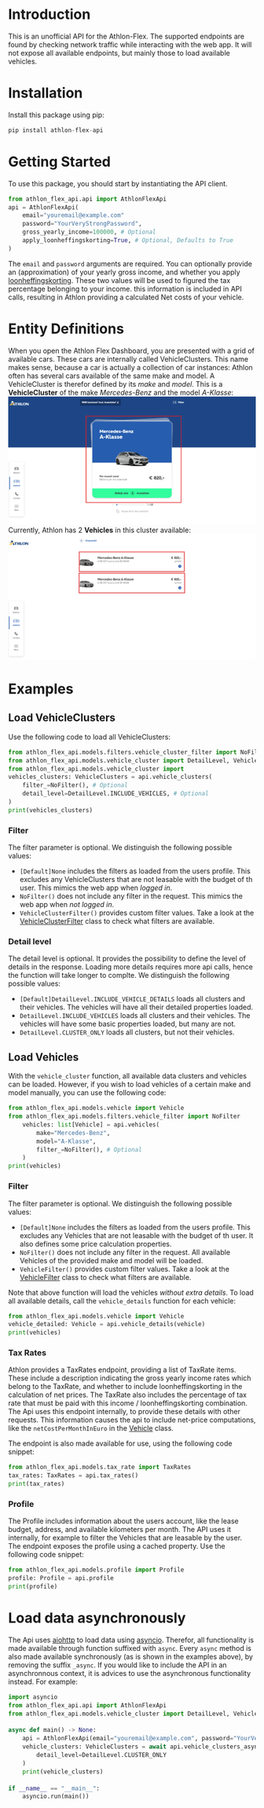 # Introduction

This is an unofficial API for the Athlon-Flex. The supported endpoints are found by checking network traffic while interacting with the web app. It will not expose all available endpoints, but mainly those to load available vehicles.

# Installation
Install this package using pip:
```python
pip install athlon-flex-api
```

# Getting Started
To use this package, you should start by instantiating the API client. 
```python
from athlon_flex_api.api import AthlonFlexApi
api = AthlonFlexApi(
    email="youremail@example.com"
    password="YourVeryStrongPassword",
    gross_yearly_income=100000, # Optional
    apply_loonheffingskorting=True, # Optional, Defaults to True
)
```
The `email` and `password` arguments are required. You can optionally provide an (approximation) of your yearly gross income, and whether you apply [loonheffingskorting](https://www.belastingdienst.nl/wps/wcm/connect/nl/jongeren/content/hoe-werkt-loonheffingskorting). These two values will be used to figured the tax percentage belonging to your income. this information is included in API calls, resulting in Athlon providing a calculated Net costs of your vehicle.

# Entity Definitions
When you open the Athlon Flex Dashboard, you are presented with a grid of available cars. These cars are internally called VehicleClusters. This name makes sense, because a car is actually a collection of car instances: Athlon often has several cars available of the same make and model. A VehicleCluster is therefor defined by its _make_ and _model_.
This is a **VehicleCluster** of the make _Mercedes-Benz_ and the model _A-Klasse_:
![VehicleCluster](./assets/showroom.png)
Currently, Athlon has 2 **Vehicles** in this cluster available:
![Vehicles](./assets/vehicles.png)

# Examples
## Load VehicleClusters
Use the following code to load all VehicleClusters:
```python
from athlon_flex_api.models.filters.vehicle_cluster_filter import NoFilter
from athlon_flex_api.models.vehicle_cluster import DetailLevel, VehicleClusters
from athlon_flex_api.models.vehicle_cluster import 
vehicles_clusters: VehicleClusters = api.vehicle_clusters(
    filter_=NoFilter(), # Optional
    detail_level=DetailLevel.INCLUDE_VEHICLES, # Optional
)
print(vehicles_clusters)
```
### Filter
The filter parameter is optional. We distinguish the following possible values:
- `[Default]None` includes the filters as loaded from the users profile. This excludes any VehicleClusters that are not leasable with the budget of th user. This mimics the web app when _logged in_.
- `NoFilter()` does not include any filter in the request. This mimics the web app when _not logged in_.
- `VehicleClusterFilter()` provides custom filter values. Take a look at the [VehicleClusterFilter](../src/athlon_flex_api/models/filters/vehicle_cluster_filter.py) class to check what filters are available.

### Detail level
The detail level is optional. It provides the possibility to define the level of details in the response. Loading more details requires more api calls, hence the function will take longer to complte. We distinguish the following possible values:
- `[Default]DetailLevel.INCLUDE_VEHICLE_DETAILS` loads all clusters and their vehicles. The vehicles will have all their detailed properties loaded.
- `DetailLevel.INCLUDE_VEHICLES` loads all clusters and their vehicles. The vehicles will have some basic properties loaded, but many are not.
- `DetailLevel.CLUSTER_ONLY` loads all clusters, but not their vehicles.

## Load Vehicles
With the `vehicle_cluster` function, all available data clusters and vehicles can be loaded. However, if you wish to load vehicles of a certain make and model manually, you can use the following code:
```python
from athlon_flex_api.models.vehicle import Vehicle
from athlon_flex_api.models.filters.vehicle_filter import NoFilter
    vehicles: list[Vehicle] = api.vehicles(
        make="Mercedes-Benz",
        model="A-Klasse",
        filter_=NoFilter(), # Optional
    )
print(vehicles)
```
### Filter
The filter parameter is optional. We distinguish the following possible values:
- `[Default]None` includes the filters as loaded from the users profile. This excludes any Vehicles that are not leasable with the budget of th user. It also defines some price calculation properties. 
- `NoFilter()` does not include any filter in the request. All available Vehicles of the provided make and model will be loaded. 
- `VehicleFilter()` provides custom filter values. Take a look at the [VehicleFilter](../src/athlon_flex_api/models/filters/vehicle_filter.py) class to check what filters are available.

Note that above function will load the vehicles _without extra details_. To load all available details, call the `vehicle_details` function for each vehicle:
```python
from athlon_flex_api.models.vehicle import Vehicle
vehicle_detailed: Vehicle = api.vehicle_details(vehicle)
print(vehicles)
```

### Tax Rates
Athlon provides a TaxRates endpoint, providing a list of TaxRate items. These include a description indicating the gross yearly income rates which belong to the TaxRate, and whether to include loonheffingskorting in the calculation of net prices. The TaxRate also includes the percentage of tax rate that must be paid with this income / loonheffingskorting combination. The Api uses this endpoint internally, to provide these details with other requests. This information causes the api to include net-price computations, like the `netCostPerMonthInEuro` in the [Vehicle](../src/athlon_flex_api/models/vehicle.py) class. 

The endpoint is also made available for use, using the following code snippet:
```python
from athlon_flex_api.models.tax_rate import TaxRates
tax_rates: TaxRates = api.tax_rates()
print(tax_rates)
```
### Profile
The Profile includes information about the users account, like the lease budget, address, and available kilometers per month. The API uses it internally, for example to filter the Vehicles that are leasable by the user. The endpoint exposes the profile using a cached property. Use the following code snippet:
```python
from athlon_flex_api.models.profile import Profile
profile: Profile = api.profile
print(profile)
```

# Load data asynchronously
The Api uses [aiohttp](https://docs.aiohttp.org/en/stable/index.html) to load data using [asyncio](https://docs.python.org/3/library/asyncio.html). Therefor, all functionality is made available through function suffixed with `async`. Every `async` method is also made available synchronously (as is shown in the examples above), by removing the suffix `_async`. If you would like to include the API in an asynchronnous context, it is advices to use the asynchronous functionality instead. For example:
```python
import asyncio
from athlon_flex_api.api import AthlonFlexApi
from athlon_flex_api.models.vehicle_cluster import DetailLevel, VehicleClusters

async def main() -> None:
    api = AthlonFlexApi(email="youremail@example.com", password="YourVeryStrongPassword")
    vehicle_clusters: VehicleClusters = await api.vehicle_clusters_async(
        detail_level=DetailLevel.CLUSTER_ONLY
    )
    print(vehicle_clusters)

if __name__ == "__main__":
    asyncio.run(main())
```